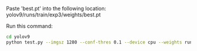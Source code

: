 Paste 'best.pt' into the following location: yolov9/runs/train/exp3/weights/best.pt

Run this command:
```bash
cd yolov9
python test.py --imgsz 1280 --conf-thres 0.1 --device cpu --weights runs\\train\\exp3\\weights\\best.pt --source ..\\assets\\crash.jpeg
```
